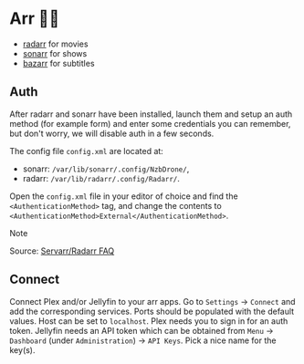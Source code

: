 # Arr 🏴‍☠️

- [radarr](https://radarr.video/) for movies
- [sonarr](https://sonarr.tv/) for shows
- [bazarr](https://www.bazarr.media/) for subtitles

## Auth

After radarr and sonarr have been installed, launch them and setup an auth method (for example form)
and enter some credentials you can remember, but don't worry, we will disable auth in a few seconds.

The config file `config.xml` are located at:

- sonarr: `/var/lib/sonarr/.config/NzbDrone/`,
- radarr: `/var/lib/radarr/.config/Radarr/`.

Open the `config.xml` file in your editor of choice and find the `<AuthenticationMethod>` tag,
and change the contents to `<AuthenticationMethod>External</AuthenticationMethod>`.

> [!NOTE]
> Source: [Servarr/Radarr FAQ](https://wiki.servarr.com/radarr/faq#forced-authentication)

## Connect

Connect Plex and/or Jellyfin to your arr apps. Go to `Settings` -> `Connect` and add the corresponding services.
Ports should be populated with the default values. Host can be set to `localhost`.
Plex needs you to sign in for an auth token. Jellyfin needs an API token which can be obtained from
`Menu` -> `Dashboard` (under `Administration`) -> `API Keys`. Pick a nice name for the key(s).
